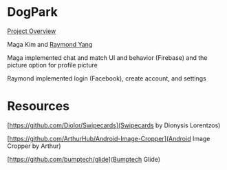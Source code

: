 # DogPark
[Project Overview](https://sites.google.com/view/dogpark/home "Project Overview")

Maga Kim and [Raymond Yang](https://www.linkedin.com/in/raymond-yang-27560/ "Raymond doesn't have a Github so here's his Linkedin")

Maga implemented chat and match UI and behavior (Firebase) and the picture option for profile picture 

Raymond implemented login (Facebook), create account, and settings

# Resources
[https://github.com/Diolor/Swipecards](Swipecards by Dionysis Lorentzos)

[https://github.com/ArthurHub/Android-Image-Cropper](Android Image Cropper by Arthur)

[https://github.com/bumptech/glide](Bumptech Glide)
